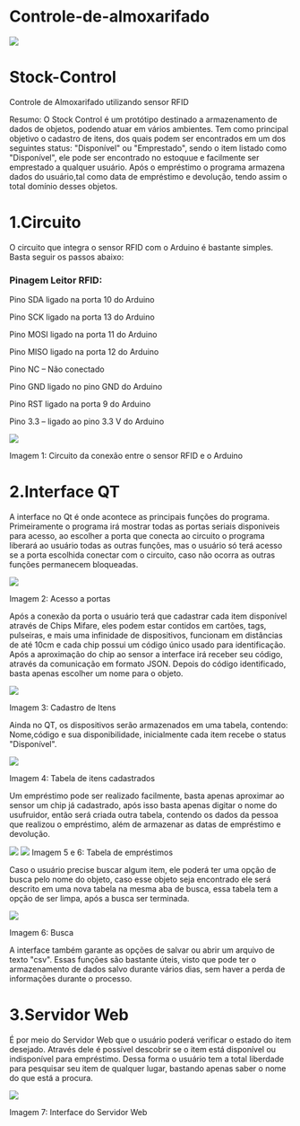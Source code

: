 # Controle-de-almoxarifado
![](Imagens/titulo.png) 
# Stock-Control 
Controle de Almoxarifado utilizando sensor RFID

Resumo: O Stock Control é um protótipo destinado a armazenamento de dados de objetos, podendo atuar em vários ambientes. Tem como principal objetivo o cadastro de itens, dos quais podem ser encontrados em um dos seguintes status: "Disponível" ou "Emprestado", sendo o item listado como "Disponível", ele pode ser encontrado no estoquue e facilmente ser emprestado a qualquer usuário. Após o empréstimo o programa armazena dados do usuário,tal como data de empréstimo e devolução, tendo assim o total domínio desses objetos.

# 1.Circuito
O circuito que integra o sensor RFID com o Arduino é bastante simples. Basta seguir os passos abaixo:

### Pinagem Leitor RFID:

Pino SDA ligado na porta 10 do Arduino

Pino SCK ligado na porta 13 do Arduino

Pino MOSI ligado na porta 11 do Arduino

Pino MISO ligado na porta 12 do Arduino

Pino NC – Não conectado

Pino GND  ligado no pino GND do Arduino

Pino RST ligado na porta 9 do Arduino

Pino 3.3 – ligado ao pino 3.3 V do Arduino

![](Imagens/circuito.png)

Imagem 1: Circuito da conexão entre o sensor RFID e o Arduino

# 2.Interface QT  
A interface no Qt é onde acontece as principais funções do programa. Primeiramente o programa irá mostrar todas as portas seriais disponiveis para acesso, ao escolher a porta que conecta ao circuito o programa liberará ao usuário todas as outras funções, mas o usuário só terá acesso se a porta escolhida conectar com o circuito, caso não ocorra as outras funções permanecem bloqueadas.

![](Imagens/Capa.png) 

Imagem 2: Acesso a portas

Após a conexão da porta o usuário terá que cadastrar cada item disponível através de Chips Mifare, eles podem estar contidos em cartões, tags, pulseiras, e mais uma infinidade de dispositivos, funcionam em distâncias de até 10cm e cada chip possui um código único usado para identificação. Após a aproximação do chip ao sensor a interface irá receber seu código, através da comunicação em formato JSON. Depois do código identificado, basta apenas escolher um nome para o objeto.

![](Imagens/Capturar2.PNG) 

Imagem 3: Cadastro de Itens

Ainda no QT, os dispositivos serão armazenados em uma tabela, contendo: Nome,código e sua disponibilidade, inicialmente cada item recebe o status "Disponível".

![](Imagens/Capturar3.PNG) 

Imagem 4: Tabela de itens cadastrados

Um empréstimo pode ser realizado facilmente, basta apenas aproximar ao sensor um chip já cadastrado, após isso basta apenas digitar o nome do usufruidor, então será criada outra tabela, contendo os dados da pessoa que realizou o empréstimo, além de armazenar as datas de empréstimo e devolução.

![](Imagens/Capturar4.PNG) 
![](Imagens/Capturar5.PNG)
Imagem 5 e 6: Tabela de empréstimos

Caso o usuário precise buscar algum item, ele poderá ter uma opção de busca pelo nome do objeto, caso esse objeto seja encontrado ele será descrito em uma nova tabela na mesma aba de busca, essa tabela tem a opção de ser limpa, após a busca ser terminada.

![](Imagens/Capturar6.PNG) 

Imagem 6: Busca

A interface também garante as opções de salvar ou abrir um arquivo de texto "csv". Essas funções são bastante úteis, visto que pode ter o armazenamento de dados salvo durante vários dias, sem haver a perda de informações durante o processo.

# 3.Servidor Web
É por meio do Servidor Web que o usuário poderá verificar o estado do item desejado. Através dele é possível descobrir se o item está disponível ou indisponível para empréstimo. Dessa forma o usuário tem a total liberdade para pesquisar seu item de qualquer lugar, bastando apenas saber o nome do que está a procura.

![](Imagens/Capturar7.PNG)

Imagem 7: Interface do Servidor Web
